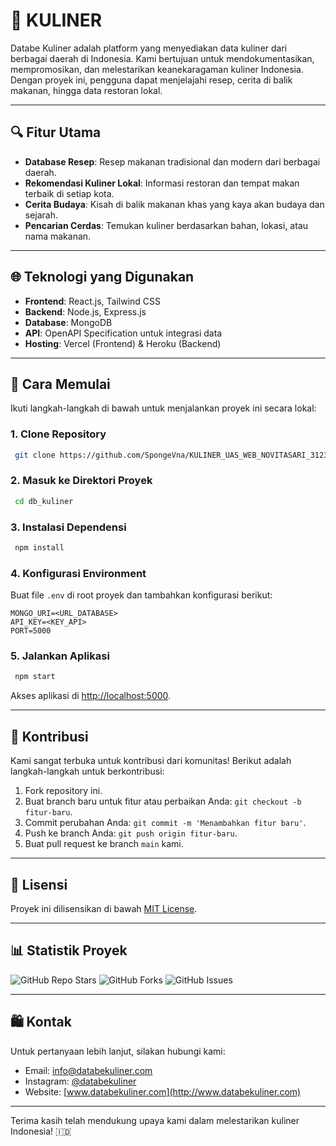 # 🍲 KULINER

Databe Kuliner adalah platform yang menyediakan data kuliner dari berbagai daerah di Indonesia. Kami bertujuan untuk mendokumentasikan, mempromosikan, dan melestarikan keanekaragaman kuliner Indonesia. Dengan proyek ini, pengguna dapat menjelajahi resep, cerita di balik makanan, hingga data restoran lokal.

---

## 🔍 Fitur Utama

- **Database Resep**: Resep makanan tradisional dan modern dari berbagai daerah.
- **Rekomendasi Kuliner Lokal**: Informasi restoran dan tempat makan terbaik di setiap kota.
- **Cerita Budaya**: Kisah di balik makanan khas yang kaya akan budaya dan sejarah.
- **Pencarian Cerdas**: Temukan kuliner berdasarkan bahan, lokasi, atau nama makanan.

---

## 🌐 Teknologi yang Digunakan

- **Frontend**: React.js, Tailwind CSS
- **Backend**: Node.js, Express.js
- **Database**: MongoDB
- **API**: OpenAPI Specification untuk integrasi data
- **Hosting**: Vercel (Frontend) & Heroku (Backend)

---

## 🚀 Cara Memulai

Ikuti langkah-langkah di bawah untuk menjalankan proyek ini secara lokal:

### 1. Clone Repository
```bash
 git clone https://github.com/SpongeVna/KULINER_UAS_WEB_NOVITASARI_312310082.git
```

### 2. Masuk ke Direktori Proyek
```bash
 cd db_kuliner
```

### 3. Instalasi Dependensi
```bash
 npm install
```

### 4. Konfigurasi Environment
Buat file `.env` di root proyek dan tambahkan konfigurasi berikut:
```
MONGO_URI=<URL_DATABASE>
API_KEY=<KEY_API>
PORT=5000
```

### 5. Jalankan Aplikasi
```bash
 npm start
```
Akses aplikasi di [http://localhost:5000](http://localhost:5000).

---

## 🔧 Kontribusi

Kami sangat terbuka untuk kontribusi dari komunitas! Berikut adalah langkah-langkah untuk berkontribusi:

1. Fork repository ini.
2. Buat branch baru untuk fitur atau perbaikan Anda: `git checkout -b fitur-baru`.
3. Commit perubahan Anda: `git commit -m 'Menambahkan fitur baru'`.
4. Push ke branch Anda: `git push origin fitur-baru`.
5. Buat pull request ke branch `main` kami.

---

## 📢 Lisensi

Proyek ini dilisensikan di bawah [MIT License](LICENSE).

---

## 📊 Statistik Proyek

![GitHub Repo Stars](https://img.shields.io/github/stars/username/databe-kuliner?style=social)
![GitHub Forks](https://img.shields.io/github/forks/username/databe-kuliner?style=social)
![GitHub Issues](https://img.shields.io/github/issues/username/databe-kuliner)

---

## 🛍️ Kontak

Untuk pertanyaan lebih lanjut, silakan hubungi kami:

- Email: info@databekuliner.com
- Instagram: [@databekuliner](https://instagram.com/databekuliner)
- Website: [www.databekuliner.com](http://www.databekuliner.com)

---

Terima kasih telah mendukung upaya kami dalam melestarikan kuliner Indonesia! 🇮🇩


